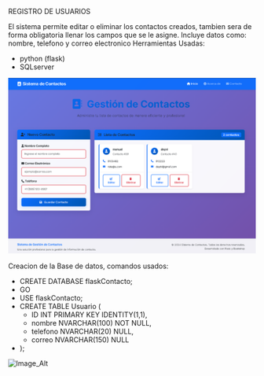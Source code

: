 REGISTRO DE USUARIOS

El sistema permite editar o eliminar los contactos creados, tambien sera de forma obligatoria llenar los campos que se 
le asigne.
Incluye datos como: nombre, telefono y correo electronico
Herramientas Usadas:
- python (flask)
- SQLserver

![Image_Alt](Imagen-Pagina.png)

Creacion de la Base de datos,
comandos usados:

- CREATE DATABASE flaskContacto;
- GO
- USE flaskContacto;
- CREATE TABLE Usuario (
  - ID INT PRIMARY KEY IDENTITY(1,1),
  - nombre NVARCHAR(100) NOT NULL,
  - telefono NVARCHAR(20) NULL,
  - correo NVARCHAR(150) NULL
- );

![Image_Alt](https://github.com/Manu-Crack/SQLserverRegistro/blob/e19190f592a0da1e0e567b89c88af5c0dc1717bc/2025-07-29%2021_53_33-SQLQuery1.sql%20-%20DESKTOP-7S23QS1_SQLEXPRESS2017.flaskContacto%20(sa%20(57))_%20-%20Micros.png)
